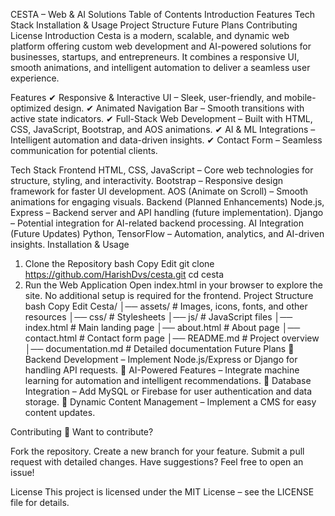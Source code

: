 CESTA – Web & AI Solutions
Table of Contents
Introduction
Features
Tech Stack
Installation & Usage
Project Structure
Future Plans
Contributing
License
Introduction
Cesta is a modern, scalable, and dynamic web platform offering custom web development and AI-powered solutions for businesses, startups, and entrepreneurs. It combines a responsive UI, smooth animations, and intelligent automation to deliver a seamless user experience.

Features
✔ Responsive & Interactive UI – Sleek, user-friendly, and mobile-optimized design.
✔ Animated Navigation Bar – Smooth transitions with active state indicators.
✔ Full-Stack Web Development – Built with HTML, CSS, JavaScript, Bootstrap, and AOS animations.
✔ AI & ML Integrations – Intelligent automation and data-driven insights.
✔ Contact Form – Seamless communication for potential clients.

Tech Stack
Frontend
HTML, CSS, JavaScript – Core web technologies for structure, styling, and interactivity.
Bootstrap – Responsive design framework for faster UI development.
AOS (Animate on Scroll) – Smooth animations for engaging visuals.
Backend (Planned Enhancements)
Node.js, Express – Backend server and API handling (future implementation).
Django – Potential integration for AI-related backend processing.
AI Integration (Future Updates)
Python, TensorFlow – Automation, analytics, and AI-driven insights.
Installation & Usage
1. Clone the Repository
bash
Copy
Edit
git clone https://github.com/HarishDvs/cesta.git
cd cesta
2. Run the Web Application
Open index.html in your browser to explore the site.
No additional setup is required for the frontend.
Project Structure
bash
Copy
Edit
Cesta/
│── assets/           # Images, icons, fonts, and other resources
│── css/              # Stylesheets
│── js/               # JavaScript files
│── index.html        # Main landing page
│── about.html        # About page
│── contact.html      # Contact form page
│── README.md         # Project overview
│── documentation.md  # Detailed documentation
Future Plans
🔹 Backend Development – Implement Node.js/Express or Django for handling API requests.
🔹 AI-Powered Features – Integrate machine learning for automation and intelligent recommendations.
🔹 Database Integration – Add MySQL or Firebase for user authentication and data storage.
🔹 Dynamic Content Management – Implement a CMS for easy content updates.

Contributing
🚀 Want to contribute?

Fork the repository.
Create a new branch for your feature.
Submit a pull request with detailed changes.
Have suggestions? Feel free to open an issue!

License
This project is licensed under the MIT License – see the LICENSE file for details.
